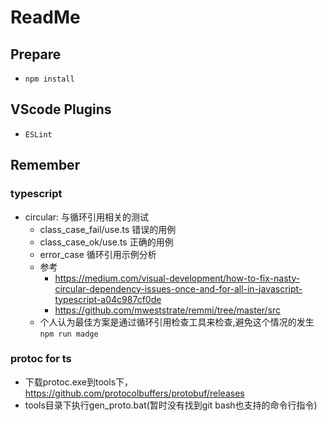 # ReadMe

## Prepare

- `npm install`

## VScode Plugins

- `ESLint`

## Remember

### typescript

- circular: 与循环引用相关的测试
  - class_case_fail/use.ts 错误的用例
  - class_case_ok/use.ts 正确的用例
  - error_case 循环引用示例分析
  - 参考
    - <https://medium.com/visual-development/how-to-fix-nasty-circular-dependency-issues-once-and-for-all-in-javascript-typescript-a04c987cf0de>
    - <https://github.com/mweststrate/remmi/tree/master/src>
  - 个人认为最佳方案是通过循环引用检查工具来检查,避免这个情况的发生 `npm run madge`

### protoc for ts

- 下载protoc.exe到tools下，<https://github.com/protocolbuffers/protobuf/releases>
- tools目录下执行gen_proto.bat(暂时没有找到git bash也支持的命令行指令)
